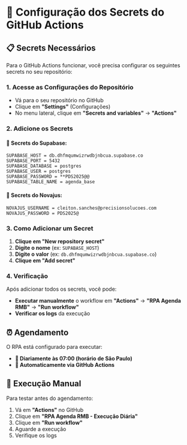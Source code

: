 # 🔐 Configuração dos Secrets do GitHub Actions

## 📋 **Secrets Necessários**

Para o GitHub Actions funcionar, você precisa configurar os seguintes secrets no seu repositório:

### **1. Acesse as Configurações do Repositório**
- Vá para o seu repositório no GitHub
- Clique em **"Settings"** (Configurações)
- No menu lateral, clique em **"Secrets and variables"** → **"Actions"**

### **2. Adicione os Secrets**

#### **🔗 Secrets do Supabase:**
```
SUPABASE_HOST = db.dhfmqumwizrwdbjnbcua.supabase.co
SUPABASE_PORT = 5432
SUPABASE_DATABASE = postgres
SUPABASE_USER = postgres
SUPABASE_PASSWORD = **PDS2025@@
SUPABASE_TABLE_NAME = agenda_base
```

#### **🔐 Secrets do Novajus:**
```
NOVAJUS_USERNAME = cleiton.sanches@precisionsolucoes.com
NOVAJUS_PASSWORD = PDS2025@
```

### **3. Como Adicionar um Secret**

1. **Clique em "New repository secret"**
2. **Digite o nome** (ex: `SUPABASE_HOST`)
3. **Digite o valor** (ex: `db.dhfmqumwizrwdbjnbcua.supabase.co`)
4. **Clique em "Add secret"**

### **4. Verificação**

Após adicionar todos os secrets, você pode:
- **Executar manualmente** o workflow em **"Actions"** → **"RPA Agenda RMB"** → **"Run workflow"**
- **Verificar os logs** da execução

## ⏰ **Agendamento**

O RPA está configurado para executar:
- **📅 Diariamente às 07:00 (horário de São Paulo)**
- **🔄 Automaticamente via GitHub Actions**

## 🚀 **Execução Manual**

Para testar antes do agendamento:
1. Vá em **"Actions"** no GitHub
2. Clique em **"RPA Agenda RMB - Execução Diária"**
3. Clique em **"Run workflow"**
4. Aguarde a execução
5. Verifique os logs
